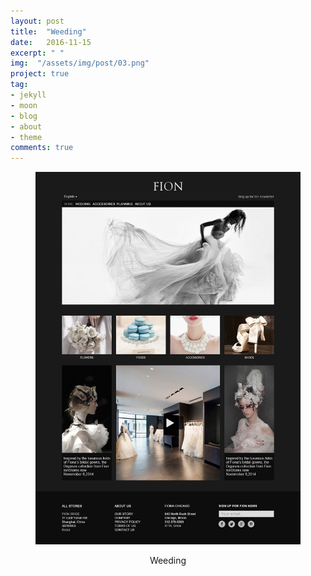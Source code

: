 ```yaml
---
layout: post
title:  "Weeding"
date:   2016-11-15
excerpt: " "
img:  "/assets/img/post/03.png"
project: true
tag:
- jekyll 
- moon
- blog
- about
- theme
comments: true
---
```



<figure><a href=" "><img src="/assets/img/post/03.png"></a></figure>
<center>
	<figcaption>Weeding</figcaption>
</center>
<br>
